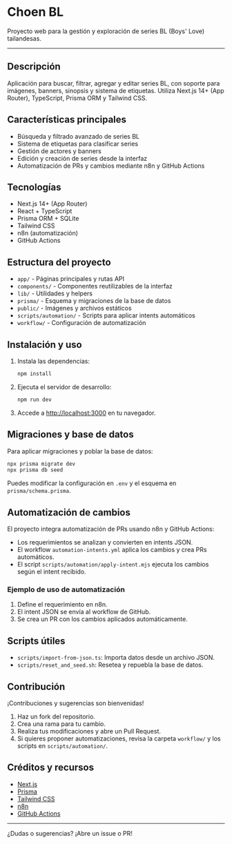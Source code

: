 # Choen BL

Proyecto web para la gestión y exploración de series BL (Boys' Love) tailandesas.

---

## Descripción

Aplicación para buscar, filtrar, agregar y editar series BL, con soporte para imágenes, banners, sinopsis y sistema de etiquetas. Utiliza Next.js 14+ (App Router), TypeScript, Prisma ORM y Tailwind CSS.

## Características principales

- Búsqueda y filtrado avanzado de series BL
- Sistema de etiquetas para clasificar series
- Gestión de actores y banners
- Edición y creación de series desde la interfaz
- Automatización de PRs y cambios mediante n8n y GitHub Actions

## Tecnologías

- Next.js 14+ (App Router)
- React + TypeScript
- Prisma ORM + SQLite
- Tailwind CSS
- n8n (automatización)
- GitHub Actions

## Estructura del proyecto

- `app/` - Páginas principales y rutas API
- `components/` - Componentes reutilizables de la interfaz
- `lib/` - Utilidades y helpers
- `prisma/` - Esquema y migraciones de la base de datos
- `public/` - Imágenes y archivos estáticos
- `scripts/automation/` - Scripts para aplicar intents automáticos
- `workflow/` - Configuración de automatización

## Instalación y uso

1. Instala las dependencias:
   ```bash
   npm install
   ```
2. Ejecuta el servidor de desarrollo:
   ```bash
   npm run dev
   ```
3. Accede a [http://localhost:3000](http://localhost:3000) en tu navegador.

## Migraciones y base de datos

Para aplicar migraciones y poblar la base de datos:

```bash
npx prisma migrate dev
npx prisma db seed
```

Puedes modificar la configuración en `.env` y el esquema en `prisma/schema.prisma`.

## Automatización de cambios

El proyecto integra automatización de PRs usando n8n y GitHub Actions:

- Los requerimientos se analizan y convierten en intents JSON.
- El workflow `automation-intents.yml` aplica los cambios y crea PRs automáticos.
- El script `scripts/automation/apply-intent.mjs` ejecuta los cambios según el intent recibido.

### Ejemplo de uso de automatización

1. Define el requerimiento en n8n.
2. El intent JSON se envía al workflow de GitHub.
3. Se crea un PR con los cambios aplicados automáticamente.

## Scripts útiles

- `scripts/import-from-json.ts`: Importa datos desde un archivo JSON.
- `scripts/reset_and_seed.sh`: Resetea y repuebla la base de datos.

## Contribución

¡Contribuciones y sugerencias son bienvenidas!

1. Haz un fork del repositorio.
2. Crea una rama para tu cambio.
3. Realiza tus modificaciones y abre un Pull Request.
4. Si quieres proponer automatizaciones, revisa la carpeta `workflow/` y los scripts en `scripts/automation/`.

## Créditos y recursos

- [Next.js](https://nextjs.org/)
- [Prisma](https://www.prisma.io/)
- [Tailwind CSS](https://tailwindcss.com/)
- [n8n](https://n8n.io/)
- [GitHub Actions](https://docs.github.com/en/actions)

---

¿Dudas o sugerencias? ¡Abre un issue o PR!
